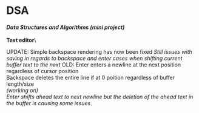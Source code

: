 # DSA
***Data Structures and Algorithms (mini project)***\
\
**Text editor**\

UPDATE:
Simple backspace rendering has now been fixed
*Still issues with saving in regards to backspace and enter cases when shifting current buffer text to the next*
OLD:
Enter enters a newline at the next position regardless of cursor position\
Backspace deletes the entire line if at 0 poition regardless of buffer length/size\
*(working on)\
Enter shifts ahead text to next newline but the deletion of the ahead text in the buffer is causing some issues*
